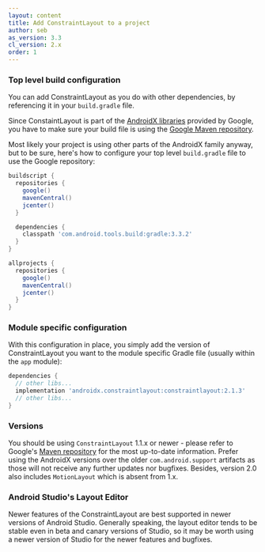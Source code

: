 ```yaml
---
layout: content
title: Add ConstraintLayout to a project
author: seb
as_version: 3.3
cl_version: 2.x
order: 1
---
```


### Top level build configuration
You can add ConstraintLayout as you do with other dependencies, by referencing it in your `build.gradle` file.

Since ConstaintLayout is part of the [AndroidX libraries](https://developer.android.com/jetpack/androidx) provided by Google, you have to make sure your build file is using the [Google Maven repository](https://developer.android.com/studio/build/dependencies.html#google-maven).

Most likely your project is using other parts of the AndroidX family anyway, but to be sure, here's how to configure your top level `build.gradle` file to use the Google repository:

```gradle
buildscript {
  repositories {
    google()
    mavenCentral()
    jcenter()
  }

  dependencies {
    classpath 'com.android.tools.build:gradle:3.3.2'
  }
}

allprojects {
  repositories {
    google()
    mavenCentral()
    jcenter()
  }
}
```

### Module specific configuration
With this configuration in place, you simply add the version of ConstraintLayout you want to the module specific Gradle file (usually within the `app` module):

```gradle
dependencies {
  // other libs...
  implementation 'androidx.constraintlayout:constraintlayout:2.1.3'
  // other libs...
}
```

### Versions
You should be using `ConstraintLayout` 1.1.x or newer - please refer to Google's [Maven repository](https://dl.google.com/dl/android/maven2/androidx/constraintlayout/group-index.xml) for the most up-to-date information. Prefer using the AndroidX versions over the older `com.android.support` artifacts as those will not receive any further updates nor bugfixes. Besides, version 2.0 also includes `MotionLayout` which is absent from 1.x.

### Android Studio's Layout Editor
Newer features of the ConstraintLayout are best supported in newer versions of Android Studio. Generally speaking, the layout editor tends to be stable even in beta and canary versions of Studio, so it may be worth using a newer version of Studio for the newer features and bugfixes.

